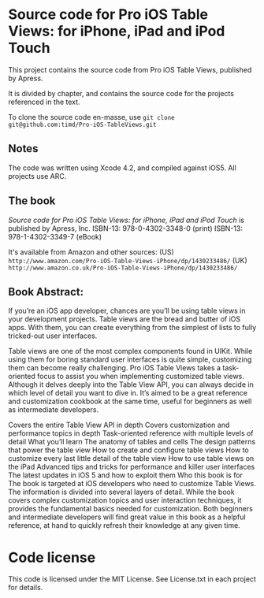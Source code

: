 Source code for Pro iOS Table Views: for iPhone, iPad and iPod Touch
====================================================================
This project contains the source code from Pro iOS Table Views, published by Apress.

It is divided by chapter, and contains the source code for the projects referenced in the text.

To clone the source code en-masse, use
`git clone git@github.com:timd/Pro-iOS-TableViews.git`

Notes
-----
The code was written using Xcode 4.2, and compiled against iOS5. All projects use ARC.

The book
--------
*Source code for Pro iOS Table Views: for iPhone, iPad and iPod Touch* is published by Apress, Inc.
ISBN-13: 978-0-4302-3348-0 (print)
ISBN-13: 978-1-4302-3349-7 (eBook)

It's available from Amazon and other sources:
(US) `http://www.amazon.com/Pro-iOS-Table-Views-iPhone/dp/1430233486/`
(UK) `http://www.amazon.co.uk/Pro-iOS-Table-Views-iPhone/dp/1430233486/`

Book Abstract:
--------------

If you’re an iOS app developer, chances are you’ll be using table views in your development projects. Table views are the bread and butter of iOS apps. With them, you can create everything from the simplest of lists to fully tricked-out user interfaces. 

Table views are one of the most complex components found in UIKit. While using them for boring standard user interfaces is quite simple, customizing them can become really challenging. 
Pro iOS Table Views takes a task-oriented focus to assist you when implementing customized table views. Although it delves deeply into the Table View API, you can always decide in which level of detail you want to dive in. It’s aimed to be a great reference and customization cookbook at the same time, useful for beginners as well as intermediate developers.  

Covers the entire Table View API in depth
Covers customization and performance topics in depth
Task-oriented reference with multiple levels of detail
What you’ll learn
The anatomy of tables and cells
The design patterns that power the table view
How to create and configure table views
How to customize every last little detail of the table view
How to use table views on the iPad
Advanced tips and tricks for performance and killer user interfaces
The latest updates in iOS 5 and how to exploit them
Who this book is for
The book is targeted at iOS developers who need to customize Table Views. The information is divided into several layers of detail. While the book covers complex customization topics and user interaction techniques, it provides the fundamental basics needed for customization. Both beginners and intermediate developers will find great value in this book as a helpful reference, at hand to quickly refresh their knowledge at any given time.

Code license
============
This code is licensed under the MIT License. See License.txt in each project for details.
